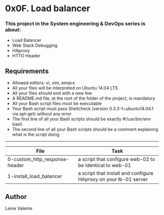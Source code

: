 # 0x0F. Load balancer

### This project in the System engineering & DevOps series is about:

 * Load Balancer
 * Web Stack Debugging
 * HAproxy
 * HTTO Header

## Requirements

 * Allowed editors: vi, vim, emacs
 * All your files will be interpreted on Ubuntu 14.04 LTS
 * All your files should end with a new line
 * A README.md file, at the root of the folder of the project, is mandatory
 * All your Bash script files must be executable
 * Your Bash script must pass Shellcheck (version 0.3.3-1~ubuntu14.04.1 via apt-get) without any error
 * The first line of all your Bash scripts should be exactly #!/usr/bin/env bash
 * The second line of all your Bash scripts should be a comment explaining what is the script doing

---
File|Task
---|---
0-custom_http_response-header | a script that configure web-02 to be identical to web-01
1-install_load_balancer | a script that install and configure HAproxy on your lb-01 server

## Author
Leine Valente
